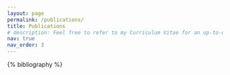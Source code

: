 ```yaml
---
layout: page
permalink: /publications/
title: Publications
# description: Feel free to refer to my Curriculum Vitae for an up-to-date list.
nav: true
nav_order: 3
---
```


<!-- _pages/publications.md -->

<!-- Bibsearch Feature -->

<div class="publications">

{% bibliography %}

</div>

